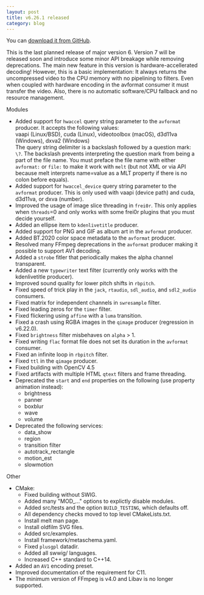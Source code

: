 ```yaml
---
layout: post
title: v6.26.1 released
category: blog
---
```

You can [download it from GitHub](https://github.com/mltframework/mlt/releases/tag/v6.26.1).


This is the last planned release of major version 6. Version 7 will be released
soon and introduce some minor API breakage while removing deprecations.
The main new feature in this version is hardware-accellerated decoding!
However, this is a basic implementation: It always returns the uncompressed
video to the CPU memory with no pipelining to filters. Even when coupled with
hardware encoding in the avformat consumer it must transfer the video. Also,
there is no automatic software/CPU fallback and no resource management.

Modules
  * Added support for `hwaccel` query string parameter to the `avformat`
    producer. It accepts the following values:  
    vaapi (Linux/BSD), cuda (Linux), videotoolbox (macOS), d3d11va (Windows), dxva2 (Windows)  
    The query string delimiter is a backslash followed by a question mark: `\?`.
    The backslash prevents interpreting the question mark from being a part of the file name.
    You must preface the file name with either `avformat:` or `file:` to make it work with `melt` (but
    not XML or via API because melt interprets name=value as a MLT property if there is no colon before equals).
  * Added support for `hwaccel_device` query string parameter to the `avformat`
    producer. This is only used with vaapi (device path) and cuda, d3d11va, or
    dxva (number).
  * Improved the usage of image slice threading in `frei0r`. This only applies
    when `threads`=0 and only works with some frei0r plugins that you must decide
    yourself.
  * Added an ellipse item to `kdenlivetitle` producer.
  * Added support for PNG and GIF as album art in the `avformat` producer.
  * Added BT.2020 color space metadata to the `avformat` producer.
  * Resolved many FFmpeg deprecations in the `avformat` producer making it possible to support AV1 decoding.
  * Added a `strobe` fitler that periodically makes the alpha channel transparent.
  * Added a new `typewriter` text filter (currently only works with the
    kdenlivetitle producer).
  * Improved sound quality for lower pitch shifts in `rbpitch`.
  * Fixed speed of trick play in the `jack`, `rtaudio`, `sdl_audio`, and `sdl2_audio` consumers.
  * Fixed matrix for independent channels in `swresample` filter.
  * Fixed leading zeros for the `timer` filter.
  * Fixed flickering using `affine` with a `luma` transition.
  * Fixed a crash using RGBA images in the `qimage` producer (regression in v6.22.0).
  * Fixed `brightness` filter misbehaves on `alpha` > 1.
  * Fixed writing `flac` format file does not set its duration in the `avformat` consumer.
  * Fixed an infinite loop in `rbpitch` filter.
  * Fixed `ttl` in the `qimage` producer.
  * Fixed building with OpenCV 4.5
  * Fixed artifacts with multiple HTML `qtext` filters and frame threading.
  * Deprecated the `start` and `end` properties on the following (use property
    animation instead):
    - brightness
    - panner
    - boxblur
    - wave
    - volume
  * Deprecated the following services:
    - data_show
    - region
    - transition filter
    - autotrack_rectangle
    - motion_est
    - slowmotion

Other
  * CMake:
    - Fixed building without SWIG.
    - Added many "MOD_..." options to explictly disable modules.
    - Added src/tests and the option `BUILD_TESTING`, which defaults off.
    - All dependency checks moved to top level CMakeLists.txt.
    - Install melt man page.
    - Install oldfilm SVG files.
    - Added src/examples.
    - Install framework/metaschema.yaml.
    - Fixed `plusgpl` datadir.
    - Added all swwig/ languages.
    - Increased C++ standard to C++14.
  * Added an `AV1` encoding preset.
  * Improved documentation of the requirement for C11.
  * The minimum version of FFmpeg is v4.0 and Libav is no longer supported.